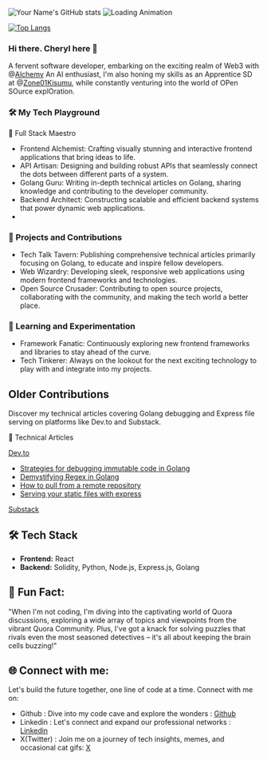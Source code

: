 ![Your Name's GitHub stats](https://github-readme-stats.vercel.app/api?username=Cherrypick14&show_icons=true&theme=radical)        ![Loading Animation](https://media.giphy.com/media/v1.Y2lkPTc5MGI3NjExYWYwb2U5YW1qcGJ6a3JrN3RvbG41enp1anRhenU0aGtvcXR3cHg5eCZlcD12MV9pbnRlcm5hbF9naWZfYnlfaWQmY3Q9Zw/uoguECq07AsQWwehg7/giphy.gif)

[![Top Langs](https://github-readme-stats.vercel.app/api/top-langs/?username=Cherrypick14&theme=radical)](https://github.com/Cherrypick14/github-readme-stats)

### Hi there. Cheryl here 👋
A fervent software developer, embarking on the exciting realm of Web3 with @[Alchemy](https://www.alchemy.com/) An AI enthusiast, I'm also honing my skills as an Apprentice SD at @[Zone01Kisumu](https://www.linkedin.com/company/zone01kisumu/mycompany/verification/), while constantly venturing into the world of OPen SOurce explOration.

### 🛠️ My Tech Playground
🌟 Full Stack Maestro

  - Frontend Alchemist: Crafting visually stunning and interactive frontend applications that bring ideas to life.
  - API Artisan: Designing and building robust APIs that seamlessly connect the dots between different parts of a system.
  - Golang Guru: Writing in-depth technical articles on Golang, sharing knowledge and contributing to the developer community.
  - Backend Architect: Constructing scalable and efficient backend systems that power dynamic web applications.
  - 
### 🚀 Projects and Contributions

  - Tech Talk Tavern: Publishing comprehensive technical articles primarily focusing on Golang, to educate and inspire fellow developers.
  - Web Wizardry: Developing sleek, responsive web applications using modern frontend frameworks and technologies.
  - Open Source Crusader: Contributing to open source projects, collaborating with the community, and making the tech world a better place.

### 🧠 Learning and Experimentation
  - Framework Fanatic: Continuously exploring new frontend frameworks and libraries to stay ahead of the curve.
  - Tech Tinkerer: Always on the lookout for the next exciting technology to play with and integrate into my projects.

## Older Contributions
Discover my technical articles covering Golang debugging and Express file serving on platforms like Dev.to and Substack.
  
  🔖 Technical Articles
  
[  Dev.to](https://dev.to/cherrypick14)

  -  [Strategies for debugging immutable code in Golang](https://dev.to/cherrypick14/strategies-for-debugging-immutable-code-1a8b)
  -  [Demystifying Regex in Golang](https://dev.to/cherrypick14/demystifying-regex-in-go-4clf)
  -  [How to pull from a remote repository](https://dev.to/cherrypick14/how-to-pull-from-a-remote-repository-2g52)
  -  [Serving your static files with express](https://dev.to/cherrypick14/serving-your-static-files-with-express-5g00)

[Substack](https://substack.com/@cheryldev)


## 🛠 Tech Stack

- **Frontend:** React
- **Backend:** Solidity, Python, Node.js, Express.js, Golang
  
## 🌟 Fun Fact:

"When I'm not coding, I'm diving into the captivating world of Quora discussions, exploring a wide array of topics and viewpoints from the vibrant Quora Community. Plus, I've got a knack for solving puzzles that rivals even the most seasoned detectives – it's all about keeping the brain cells buzzing!"


## 🌐 Connect with me:
Let's build the future together, one line of code at a time. Connect with me on:

- Github :  Dive into my code cave and explore the wonders : [Github](https://github.com/Cherrypick14)
- Linkedin : Let's connect and expand our professional networks : [Linkedin]( https://www.linkedin.com/in/cheryl-owala-423731191/)
- X(Twitter) : Join me on a journey of tech insights, memes, and occasional cat gifs: [X](https://x.com/OwalaCheryl)


<!--
**Cherrypick14/Cherrypick14** is a ✨ _special_ ✨ repository because its `README.md` (this file) appears on your GitHub profile.

Here are some ideas to get you started:

- 🔭 I’m currently working on ...
- 🌱 I’m currently learning ...
- 👯 I’m looking to collaborate on ...
- 🤔 I’m looking for help with ...
- 💬 Ask me about ...
- 📫 How to reach me: ...
- 😄 Pronouns: ...
- ⚡ Fun fact: ...
-->
